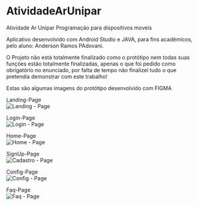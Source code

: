 # AtividadeArUnipar
Atividade Ar Unipar Programação para dispositivos moveis

Aplicativo desenvolvido com Android Studio e JAVA, para fins acadêmicos, pelo aluno: Anderson Ramos PAdovani.

O Projeto não está totalmente finalizado como o protótipo nem todas suas funções estão totalmente finalizadas, apenas o que foi pedido como obrigatório no enunciado, por falta de tempo não finalizei tudo o que pretendia demonstrar com este trabalho!

Estas são algumas imagens do protótipo desenvolvido com FIGMA

Landing-Page<br>
![Landing - Page](https://user-images.githubusercontent.com/93890411/201990443-c739299e-f5e4-4e23-b945-874197dac573.png)

Login-Page<br>
![Login - Page](https://user-images.githubusercontent.com/93890411/201990445-da2fae5b-619b-4af1-baac-498f7bd89e6a.png)

Home-Page<br>
![Home - Page](https://user-images.githubusercontent.com/93890411/201990439-9f1d7d64-dc92-44e9-801c-6c242f4a8c71.png)

SignUp-Page<br>
![Cadastro - Page](https://user-images.githubusercontent.com/93890411/201990432-ec87e9d7-35d7-4413-9411-9438f655bd7b.png)

Config-Page<br>
![Config - Page](https://user-images.githubusercontent.com/93890411/201992349-23107802-11ef-412b-ad0b-fdd1293750b5.png)

Faq-Page<br>
![Faq - Page](https://user-images.githubusercontent.com/93890411/201990436-00321c71-cfa0-446f-bc9c-21605b5d73e8.png)


